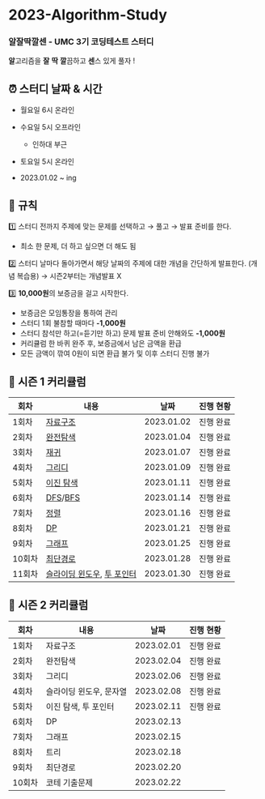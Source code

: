 # 2023-Algorithm-Study
### 알잘딱깔센 - UMC 3기 코딩테스트 스터디

**알**고리즘을
**잘**
**딱**
**깔**끔하고
**센**스 있게 풀자 !

## ⏰ 스터디 날짜 & 시간

- 월요일 6시 온라인
- 수요일 5시 오프라인
    - 인하대 부근
- 토요일 5시 온라인

- 2023.01.02 ~ ing



## 📏 규칙

1️⃣ 스터디 전까지 주제에 맞는 문제를 선택하고 → 풀고 → 발표 준비를 한다.

- 최소 한 문제, 더 하고 싶으면 더 해도 됨

2️⃣ 스터디 날마다 돌아가면서 해당 날짜의 주제에 대한 개념을 간단하게 발표한다. (개념 복습용) → 시즌2부터는 개념발표 X

3️⃣ **10,000원**의 보증금을 걸고 시작한다.

- 보증금은 모임통장을 통하여 관리
- 스터디 1회 불참할 때마다 **-1,000원**
- 스터디 참석만 하고(=듣기만 하고) 문제 발표 준비 안해와도 **-1,000원**
- 커리큘럼 한 바퀴 완주 후, 보증금에서 남은 금액을 환급
- 모든 금액이 깎여 0원이 되면 환급 불가 및 이후 스터디 진행 불가


## 📓 시즌 1 커리큘럼
|회차|내용|날짜|진행 현황|
|------|---|---|---|
|1회차|[자료구조](https://www.acmicpc.net/problemset?sort=ac_desc&algo=175)|2023.01.02|진행 완료|
|2회차|[완전탐색](https://www.acmicpc.net/problemset?sort=ac_desc&algo=125)|2023.01.04|진행 완료|
|3회차|[재귀](https://www.acmicpc.net/problemset?sort=ac_desc&algo=62)|2023.01.07|진행 완료|
|4회차|[그리디](https://www.acmicpc.net/problemset?sort=ac_desc&algo=33)|2023.01.09|진행 완료|
|5회차|[이진 탐색](https://www.acmicpc.net/problemset?sort=ac_desc&algo=12)|2023.01.11|진행 완료|
|6회차|[DFS](https://www.acmicpc.net/problemset?sort=ac_desc&algo=127)/[BFS](https://www.acmicpc.net/problemset?sort=ac_desc&algo=126)|2023.01.14|진행 완료|
|7회차|[정렬](https://www.acmicpc.net/problemset?sort=ac_desc&algo=97)|2023.01.16|진행 완료|
|8회차|[DP](https://www.acmicpc.net/problemset?sort=ac_desc&algo=25)|2023.01.21|진행 완료|
|9회차|[그래프](https://www.acmicpc.net/problemset?sort=ac_desc&algo=7)|2023.01.25|진행 완료|
|10회차|[최단경로](https://www.acmicpc.net/step/26)|2023.01.28|진행 완료|
|11회차|[슬라이딩 윈도우](https://www.acmicpc.net/problemset?sort=ac_desc&algo=68), [투 포인터](https://www.acmicpc.net/problemset?sort=ac_desc&algo=80)|2023.01.30|진행 완료|

## 📗 시즌 2 커리큘럼
|회차|내용|날짜|진행 현황|
|------|---|---|---|
|1회차|자료구조|2023.02.01|진행 완료|
|2회차|완전탐색|2023.02.04|진행 완료|
|3회차|그리디|2023.02.06|진행 완료|
|4회차|슬라이딩 윈도우, 문자열|2023.02.08|진행 완료|
|5회차|이진 탐색, 투 포인터|2023.02.11|진행 완료|
|6회차|DP|2023.02.13||
|7회차|그래프|2023.02.15||
|8회차|트리|2023.02.18||
|9회차|최단경로|2023.02.20||
|10회차|코테 기출문제|2023.02.22||
